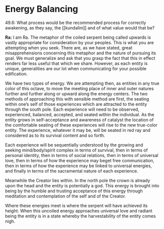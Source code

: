 # Energy Balancing
49.6: What process would be the recommended process for correctly awakening, as they say, the [[kundalini]] and of what value would that be?

**Ra:** I am Ra. The metaphor of the coiled serpent being called upwards is vastly appropriate for consideration by your peoples. This is what you are attempting when you seek. There are, as we have stated, great misapprehensions concerning this metaphor and the nature of pursuing its goal. We must generalize and ask that you grasp the fact that this in effect renders far less useful that which we share. However, as each entity is unique, generalities are our lot when communicating for your possible edification.  
  
We have two types of energy. We are attempting then, as entities in any true color of this octave, to move the meeting place of inner and outer natures further and further along or upward along the energy centers. The two methods of approaching this with sensible method are first, the seating within one’s self of those experiences which are attracted to the entity through the south pole. Each experience will need to be observed, experienced, balanced, accepted, and seated within the individual. As the entity grows in self-acceptance and awareness of catalyst the location of the comfortable seating of these experiences will rise to the new true-color entity. The experience, whatever it may be, will be seated in red ray and considered as to its survival content and so forth.  
  
Each experience will be sequentially understood by the growing and seeking mind/body/spirit complex in terms of survival, then in terms of personal identity, then in terms of social relations, then in terms of universal love, then in terms of how the experience may beget free communication, then in terms of how the experience may be linked to universal energies, and finally in terms of the sacramental nature of each experience.  
  
Meanwhile the Creator lies within. In the north pole the crown is already upon the head and the entity is potentially a god. This energy is brought into being by the humble and trusting acceptance of this energy through meditation and contemplation of the self and of the Creator.  
  
Where these energies meet is where the serpent will have achieved its height. When this uncoiled energy approaches universal love and radiant being the entity is in a state whereby the harvestability of the entity comes nigh.